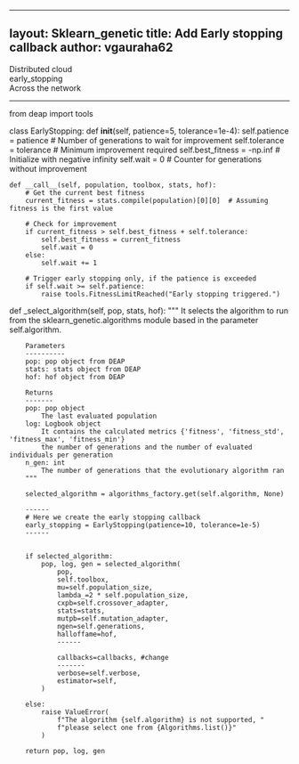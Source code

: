 
---
layout: Sklearn_genetic
title: Add Early stopping callback
author: vgauraha62
---

Distributed cloud <br>
early_stopping <br>
Across the network <br>

---


from deap import tools

class EarlyStopping:
    def __init__(self, patience=5, tolerance=1e-4):
        self.patience = patience  # Number of generations to wait for improvement
        self.tolerance = tolerance  # Minimum improvement required
        self.best_fitness = -np.inf  # Initialize with negative infinity
        self.wait = 0  # Counter for generations without improvement

    def __call__(self, population, toolbox, stats, hof):
        # Get the current best fitness
        current_fitness = stats.compile(population)[0][0]  # Assuming fitness is the first value

        # Check for improvement
        if current_fitness > self.best_fitness + self.tolerance:
            self.best_fitness = current_fitness
            self.wait = 0
        else:
            self.wait += 1

        # Trigger early stopping only, if the patience is exceeded
        if self.wait >= self.patience:
            raise tools.FitnessLimitReached("Early stopping triggered.")



 def _select_algorithm(self, pop, stats, hof):
        """
        It selects the algorithm to run from the sklearn_genetic.algorithms module
        based in the parameter self.algorithm.

        Parameters
        ----------
        pop: pop object from DEAP
        stats: stats object from DEAP
        hof: hof object from DEAP

        Returns
        -------
        pop: pop object
            The last evaluated population
        log: Logbook object
            It contains the calculated metrics {'fitness', 'fitness_std', 'fitness_max', 'fitness_min'}
            the number of generations and the number of evaluated individuals per generation
        n_gen: int
            The number of generations that the evolutionary algorithm ran
        """

        selected_algorithm = algorithms_factory.get(self.algorithm, None)
        
        ------
        # Here we create the early stopping callback
        early_stopping = EarlyStopping(patience=10, tolerance=1e-5)  
        ------


        if selected_algorithm:
            pop, log, gen = selected_algorithm(
                pop,
                self.toolbox,
                mu=self.population_size,
                lambda_=2 * self.population_size,
                cxpb=self.crossover_adapter,
                stats=stats,
                mutpb=self.mutation_adapter,
                ngen=self.generations,
                halloffame=hof,
                ------
                
                callbacks=callbacks, #change
                -------
                verbose=self.verbose,
                estimator=self,
            )

        else:
            raise ValueError(
                f"The algorithm {self.algorithm} is not supported, "
                f"please select one from {Algorithms.list()}"
            )

        return pop, log, gen

